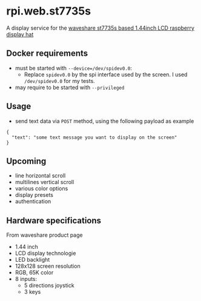 # rpi.web.st7735s
A display service for the [waveshare st7735s based 1.44inch LCD raspberry display hat](https://www.waveshare.com/wiki/1.44inch_LCD_HAT)

## Docker requirements
- must be started with `--device=/dev/spidev0.0`:  
  - Replace `spidev0.0` by the spi interface used by the screen. I used `/dev/spidev0.0` for my tests.
- may require to be started with `--privileged`

## Usage
- send text data via `POST` method, using the following payload as example
```
{
  "text": "some text message you want to display on the screen"
}
```

## Upcoming
- line horizontal scroll
- multilines vertical scroll
- various color options
- display presets
- authentication

## Hardware specifications
From waveshare product page
- 1.44 inch
- LCD display technologie
- LED backlight
- 128x128 screen resolution
- RGB, 65K color
- 8 inputs:
  - 5 directions joystick
  - 3 keys

